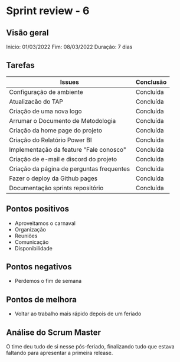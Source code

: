 # Sprint review - 6

## Visão geral

Inicio: 01/03/2022
Fim: 08/03/2022
Duração: 7 dias

## Tarefas


| Issues                                    | Conclusão |
| ----------------------------------------- | --------- |
| Configuração de ambiente                  | Concluída |
| Atualizacão do TAP                        | Concluída |
| Criação de uma nova logo                  | Concluída |
| Arrumar o Documento de Metodologia        | Concluída |
| Criação da home page do projeto            |       Concluída    |
| Criação do Relatório Power BI             | Concluída |
| Implementação da feature "Fale conosco"   | Concluída |
| Criação de e-mail e discord do projeto    | Concluída |
| Criação da página de perguntas frequentes |     Concluída      |
| Fazer o deploy da Github pages                     |      Concluída     |
| Documentação sprints repositório          | Concluída |

## Pontos positivos
* Aproveitamos o carnaval
* Organização
* Reuniões
* Comunicação
* Disponibilidade

## Pontos negativos
* Perdemos o fim de semana

## Pontos de melhora
* Voltar ao trabalho mais rápido depois de um feriado

## Análise do Scrum Master
O time deu tudo de si nesse pós-feriado, finalizando tudo que estava faltando para apresentar a primeira release.